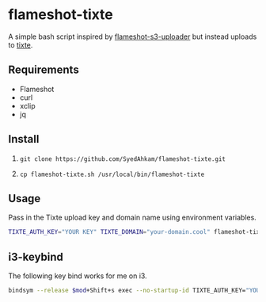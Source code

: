 # flameshot-tixte

A simple bash script inspired by [flameshot-s3-uploader](https://github.com/notmeta/flameshot-s3-uploader) but instead uploads to [tixte](https://tixte.com).

## Requirements

- Flameshot
- curl
- xclip
- jq

## Install

1. `git clone https://github.com/SyedAhkam/flameshot-tixte.git`

2. `cp flameshot-tixte.sh /usr/local/bin/flameshot-tixte`

## Usage

Pass in the Tixte upload key and domain name using environment variables.

```sh
TIXTE_AUTH_KEY="YOUR KEY" TIXTE_DOMAIN="your-domain.cool" flameshot-tixte
```

## i3-keybind

The following key bind works for me on i3.

```sh
bindsym --release $mod+Shift+s exec --no-startup-id TIXTE_AUTH_KEY="YOUR KEY" TIXTE_DOMAIN="your-domain.cool" flameshot-tixte
```

